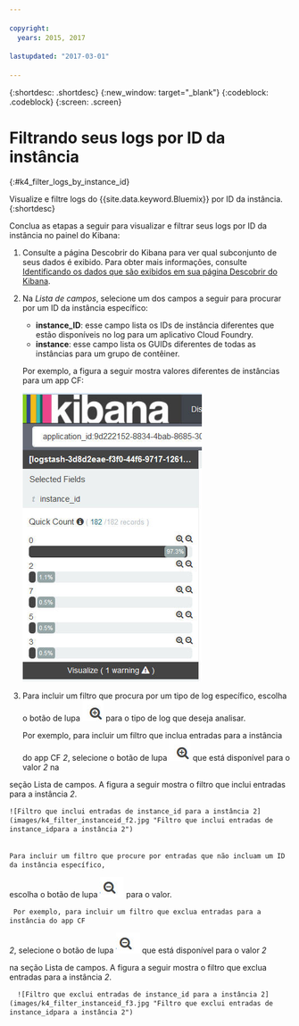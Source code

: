 ```yaml
---

copyright:
  years: 2015, 2017

lastupdated: "2017-03-01"

---
```



{:shortdesc: .shortdesc}
{:new_window: target="_blank"}
{:codeblock: .codeblock}
{:screen: .screen}

# Filtrando seus logs por ID da instância
{:#k4_filter_logs_by_instance_id}

Visualize e filtre logs do {{site.data.keyword.Bluemix}} por ID da instância.
{:shortdesc}

Conclua as etapas a seguir para visualizar e filtrar seus logs por ID da instância no painel do Kibana: 

1. Consulte a página Descobrir do Kibana para ver qual subconjunto de seus dados é exibido. Para
obter mais informações, consulte
[Identificando os dados que são
exibidos em sua página Descobrir do Kibana](logging_kibana_analize_logs_interactively.html#k4_identify_data).

2. Na *Lista de campos*, selecione um dos campos a seguir para procurar por um ID da instância específico:

    * **instance_ID**: esse campo lista os IDs de instância diferentes que estão
disponíveis no log para um aplicativo Cloud Foundry. 
    * **instance**: esse campo lista os GUIDs diferentes de todas as instâncias
para um grupo de contêiner. 

    Por exemplo, a figura a seguir mostra valores diferentes de instâncias para um app CF:
    
    ![Lista de filtro que mostra o campo instance_id](images/k4_filter_instanceid_f1.jpg "Lista de filtro que mostra ocampo instance_id")

   
3. Para incluir um filtro que procura por um tipo de log específico, escolha o botão de lupa
![Botão de lupa no modo inclusivo](images/k4_include_field_icon.jpg "Botão de lupa nomodo inclusivo") para o tipo de log que deseja analisar.


   Por exemplo, para incluir um filtro que inclua entradas para a instância do app CF *2*,
selecione o botão de lupa ![Botão de lupa no modo inclusivo](images/k4_include_field_icon.jpg "Botão de lupa nomodo inclusivo") que está disponível para o valor *2* na

seção Lista de campos. A figura a seguir mostra o filtro que inclui entradas para a instância *2*.
    
    ![Filtro que inclui entradas de instance_id para a instância 2](images/k4_filter_instanceid_f2.jpg "Filtro que inclui entradas de instance_idpara a instância 2")


    Para incluir um filtro que procure por entradas que não incluam um ID da instância específico,
escolha o botão de lupa ![Botão de lupa no modo exclusivo](images/k4_exclude_field_icon.jpg "Botão de lupa no modoexclusivo") para o valor.


     Por exemplo, para incluir um filtro que exclua entradas para a instância do app CF
*2*, selecione o botão de lupa ![Botão de lupa no modo exclusivo](images/k4_exclude_field_icon.jpg "Botão de lupano modo exclusivo") que está disponível para o valor *2*

na seção Lista de campos. A figura a seguir mostra o filtro que exclua entradas para a instância
*2*.
     
      ![Filtro que exclui entradas de instance_id para a instância 2](images/k4_filter_instanceid_f3.jpg "Filtro que exclui entradas de instance_idpara a instância 2")


